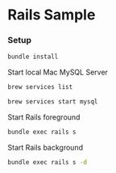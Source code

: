 Rails Sample
===

### Setup

```sh
bundle install
```

Start local Mac MySQL Server
```sh
brew services list
```
```sh
brew services start mysql
```

Start Rails foreground
```sh
bundle exec rails s
```

Start Rails background
```sh
bundle exec rails s -d
```
